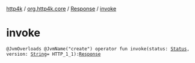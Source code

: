 [http4k](../../index.md) / [org.http4k.core](../index.md) / [Response](index.md) / [invoke](./invoke.md)

# invoke

`@JvmOverloads @JvmName("create") operator fun invoke(status: `[`Status`](../-status/index.md)`, version: `[`String`](https://kotlinlang.org/api/latest/jvm/stdlib/kotlin/-string/index.html)` = HTTP_1_1): `[`Response`](index.md)